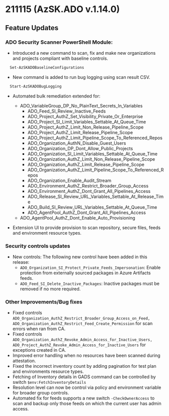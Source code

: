# 211115 (AzSK.ADO v.1.14.0)

## Feature Updates

### ADO Security Scanner PowerShell Module:

* Introduced a new command to scan, fix and make  new organizations and projects compliant with baseline controls.

```PowerShell
  Set-AzSKADOBaselineConfigurations
```

* New command is added to run bug logging using scan result CSV.

```PowerShell
  Start-AzSKADOBugLogging
```

* Automated bulk remediation extended for:
    * ADO_VariableGroup_DP_No_PlainText_Secrets_In_Variables
		* ADO_Feed_SI_Review_Inactive_Feeds
		* ADO_Project_AuthZ_Set_Visibility_Private_Or_Enterprise
		* ADO_Project_SI_Limit_Variables_Settable_At_Queue_Time
		* ADO_Project_AuthZ_Limit_Non_Release_Pipeline_Scope
		* ADO_Project_AuthZ_Limit_Release_Pipeline_Scope
		* ADO_Project_AuthZ_Limit_Pipeline_Scope_To_Referenced_Repos
		* ADO_Organization_AuthN_Disable_Guest_Users
		* ADO_Organization_DP_Dont_Allow_Public_Projects
		* ADO_Organization_SI_Limit_Variables_Settable_At_Queue_Time
		* ADO_Organization_AuthZ_Limit_Non_Release_Pipeline_Scope
		* ADO_Organization_AuthZ_Limit_Release_Pipeline_Scope
		* ADO_Organization_AuthZ_Limit_Pipeline_Scope_To_Referenced_Repos
		* ADO_Organization_Enable_Audit_Stream
		* ADO_Environment_AuthZ_Restrict_Broader_Group_Access
		* ADO_Environment_AuthZ_Dont_Grant_All_Pipelines_Access
		* ADO_Release_SI_Review_URL_Variables_Settable_At_Release_Time
		* ADO_Build_SI_Review_URL_Variables_Settable_At_Queue_Time
		* ADO_AgentPool_AuthZ_Dont_Grant_All_Pipelines_Access
    * ADO_AgentPool_AuthZ_Dont_Enable_Auto_Provisioning

* Extension UI to provide provision to scan repository, secure files, feeds and environment resource types.


### Security controls updates
* New controls:
    The following new control have been added in this release:
	* ``ADO_Organization_SI_Protect_Private_Feeds_Impersonation``: Enable protection from externally sourced packages in Azure Artifacts feeds.
	* ``ADO_Feed_SI_Delete_Inactive_Packages``: Inactive packages must be removed if no more required.

### Other Improvements/Bug fixes
* Fixed controls  ``ADO_Organization_AuthZ_Restrict_Broader_Group_Access_on_Feed,  ADO_Organization_AuthZ_Restrict_Feed_Create_Permission`` for scan errors when ran from CA.
* Fixed controls ``ADO_Organization_AuthZ_Revoke_Admin_Access_for_Inactive_Users, ADO_Project_AuthZ_Revoke_Admin_Access_for_Inactive_Users`` for exceptions created in CA.
* Improved error handling when no resources have been scanned during attestation.
* Fixed the incorrect inventory count by adding pagination for test plan and environments resource types.
* Fetching of Inventory details in GADS command can be controlled by switch ``$env:FetchInventoryDetails``
* Resolution level can now be control via policy and environment variable for broader group controls.
* Automated fix for feeds supports a new switch ``-CheckOwnerAccess`` to scan and backup only those feeds on which the current user has admin access.
